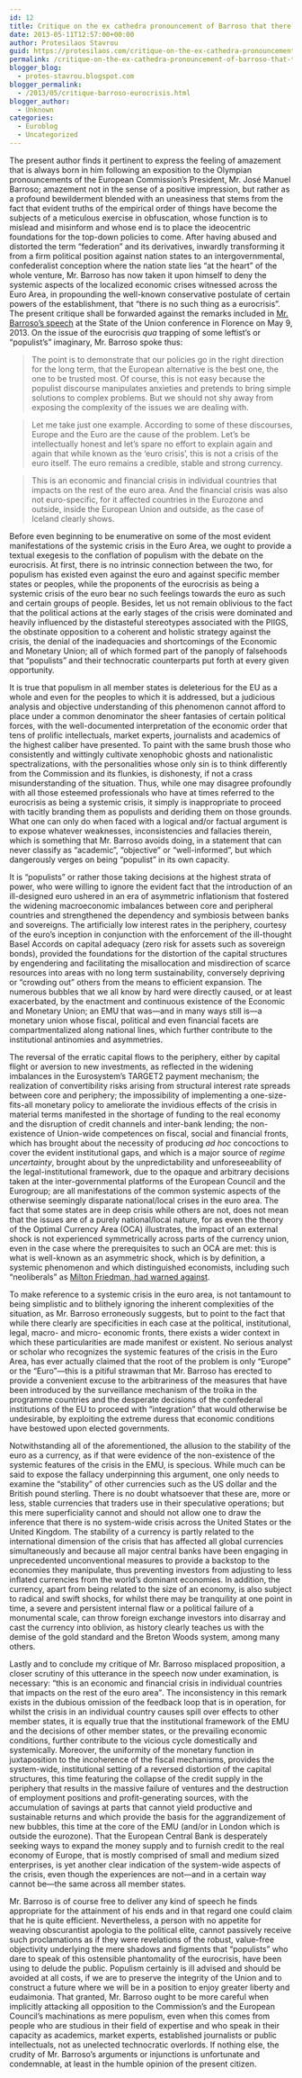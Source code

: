 ```yaml
---
id: 12
title: Critique on the ex cathedra pronouncement of Barroso that there is no eurocrisis
date: 2013-05-11T12:57:00+00:00
author: Protesilaos Stavrou
guid: https://protesilaos.com/critique-on-the-ex-cathedra-pronouncement-of-barroso-that-there-is-no-eurocrisis/
permalink: /critique-on-the-ex-cathedra-pronouncement-of-barroso-that-there-is-no-eurocrisis/
blogger_blog:
  - protes-stavrou.blogspot.com
blogger_permalink:
  - /2013/05/critique-barroso-eurocrisis.html
blogger_author:
  - Unknown
categories:
  - Euroblog
  - Uncategorized
---
```

The present author finds it pertinent to express the feeling of amazement that is always born in him following an exposition to the Olympian pronouncements of the European Commission&#8217;s President, Mr. José Manuel Barroso; amazement not in the sense of a positive impression, but rather as a profound bewilderment blended with an uneasiness that stems from the fact that evident truths of the empirical order of things have become the subjects of a meticulous exercise in obfuscation, whose function is to mislead and misinform and whose end is to place the ideocentric foundations for the top-down policies to come. After having abused and distorted the term &#8220;federation&#8221; and its derivatives, inwardly transforming it from a firm political position against nation states to an intergovernmental, confederalist conception where the nation state lies &#8220;at the heart&#8221; of the whole venture, Mr. Barroso has now taken it upon himself to deny the systemic aspects of the localized economic crises witnessed across the Euro Area, in propounding the well-known conservative postulate of certain powers of the establishment, that &#8220;there is no such thing as a eurocrisis&#8221;. The present critique shall be forwarded against the remarks included in <a href="http://europa.eu/rapid/press-release_SPEECH-13-397_en.htm" target="_blank" rel="nofollow">Mr. Barroso&#8217;s speech</a> at the State of the Union conference in Florence on May 9, 2013. On the issue of the eurocrisis _qua_ trapping of some leftist&#8217;s or &#8220;populist&#8217;s&#8221; imaginary, Mr. Barroso spoke thus:

> The point is to demonstrate that our policies go in the right direction for the long term, that the European alternative is the best one, the one to be trusted most. Of course, this is not easy because the populist discourse manipulates anxieties and pretends to bring simple solutions to complex problems. But we should not shy away from exposing the complexity of the issues we are dealing with.
  
> Let me take just one example. According to some of these discourses, Europe and the Euro are the cause of the problem. Let&#8217;s be intellectually honest and let&#8217;s spare no effort to explain again and again that while known as the &#8216;euro crisis&#8217;, this is not a crisis of the euro itself. The euro remains a credible, stable and strong currency.
  
> This is an economic and financial crisis in individual countries that impacts on the rest of the euro area. And the financial crisis was also not euro-specific, for it affected countries in the Eurozone and outside, inside the European Union and outside, as the case of Iceland clearly shows.

Before even beginning to be enumerative on some of the most evident manifestations of the systemic crisis in the Euro Area, we ought to provide a textual exegesis to the conflation of populism with the debate on the eurocrisis. At first, there is no intrinsic connection between the two, for populism has existed even against the euro and against specific member states or peoples, while the proponents of the eurocrisis as being a systemic crisis of the euro bear no such feelings towards the euro as such and certain groups of people. Besides, let us not remain oblivious to the fact that the political actions at the early stages of the crisis were dominated and heavily influenced by the distasteful stereotypes associated with the PIIGS, the obstinate opposition to a coherent and holistic strategy against the crisis, the denial of the inadequacies and shortcomings of the Economic and Monetary Union; all of which formed part of the panoply of falsehoods that &#8220;populists&#8221; and their technocratic counterparts put forth at every given opportunity.

It is true that populism in all member states is deleterious for the EU as a whole and even for the peoples to which it is addressed, but a judicious analysis and objective understanding of this phenomenon cannot afford to place under a common denominator the sheer fantasies of certain political forces, with the well-documented interpretation of the economic order that tens of prolific intellectuals, market experts, journalists and academics of the highest caliber have presented. To paint with the same brush those who consistently and wittingly cultivate xenophobic ghosts and nationalistic spectralizations, with the personalities whose only sin is to think differently from the Commission and its flunkies, is dishonesty, if not a crass misunderstanding of the situation. Thus, while one may disagree profoundly with all those esteemed professionals who have at times referred to the eurocrisis as being a systemic crisis, it simply is inappropriate to proceed with tacitly branding them as populists and deriding them on those grounds. What one can only do when faced with a logical and/or factual argument is to expose whatever weaknesses, inconsistencies and fallacies therein, which is something that Mr. Barroso avoids doing, in a statement that can never classify as &#8220;academic&#8221;, &#8220;objective&#8221; or &#8220;well-informed&#8221;, but which dangerously verges on being &#8220;populist&#8221; in its own capacity.

It is &#8220;populists&#8221; or rather those taking decisions at the highest strata of power, who were willing to ignore the evident fact that the introduction of an ill-designed euro ushered in an era of asymmetric inflationism that fostered the widening macroeconomic imbalances between core and peripheral countries and strengthened the dependency and symbiosis between banks and sovereigns. The artificially low interest rates in the periphery, courtesy of the euro&#8217;s inception in conjunction with the enforcement of the ill-thought Basel Accords on capital adequacy (zero risk for assets such as sovereign bonds), provided the foundations for the distortion of the capital structures by engendering and facilitating the misallocation and misdirection of scarce resources into areas with no long term sustainability, conversely depriving or &#8220;crowding out&#8221; others from the means to efficient expansion. The numerous bubbles that we all know by hard were directly caused, or at least exacerbated, by the enactment and continuous existence of the Economic and Monetary Union; an EMU that was—and in many ways still is—a monetary union whose fiscal, political and even financial facets are compartmentalized along national lines, which further contribute to the institutional antinomies and asymmetries.

The reversal of the erratic capital flows to the periphery, either by capital flight or aversion to new investments, as reflected in the widening imbalances in the Eurosystem&#8217;s TARGET2 payment mechanism; the realization of convertibility risks arising from structural interest rate spreads between core and periphery; the impossibility of implementing a one-size-fits-all monetary policy to ameliorate the invidious effects of the crisis in material terms manifested in the shortage of funding to the real economy and the disruption of credit channels and inter-bank lending; the non-existence of Union-wide competences on fiscal, social and financial fronts, which has brought about the necessity of producing _ad hoc_ concoctions to cover the evident institutional gaps, and which is a major source of _regime uncertainty_, brought about by the unpredictability and unforeseeability of the legal-institutional framework, due to the opaque and arbitrary decisions taken at the inter-governmental platforms of the European Council and the Eurogroup; are all manifestations of the common systemic aspects of the otherwise seemingly disparate national/local crises in the euro area. The fact that some states are in deep crisis while others are not, does not mean that the issues are of a purely national/local nature, for as even the theory of the Optimal Currency Area (OCA) illustrates, the impact of an external shock is not experienced symmetrically across parts of the currency union, even in the case where the prerequisites to such an OCA are met: this is what is well-known as an asymmetric shock, which is by definition, a systemic phenomenon and which distinguished economists, including such &#8220;neoliberals&#8221; as <a href="http://www.project-syndicate.org/commentary/the-euro--monetary-unity-to-political-disunity" target="_blank">Milton Friedman, had warned against</a>.

To make reference to a systemic crisis in the euro area, is not tantamount to being simplistic and to blithely ignoring the inherent complexities of the situation, as Mr. Barroso erroneously suggests, but to point to the fact that while there clearly are specificities in each case at the political, institutional, legal, macro- and micro- economic fronts, there exists a wider context in which these particularities are made manifest or existent. No serious analyst or scholar who recognizes the systemic features of the crisis in the Euro Area, has ever actually claimed that the root of the problem is only &#8220;Europe&#8221; or the &#8220;Euro&#8221;—this is a pitiful strawman that Mr. Barroso has erected to provide a convenient excuse to the arbitrariness of the measures that have been introduced by the surveillance mechanism of the troika in the programme countries and the desperate decisions of the confederal institutions of the EU to proceed with &#8220;integration&#8221; that would otherwise be undesirable, by exploiting the extreme duress that economic conditions have bestowed upon elected governments.

Notwithstanding all of the aforementioned, the allusion to the stability of the euro as a currency, as if that were evidence of the non-existence of the systemic features of the crisis in the EMU, is specious. While much can be said to expose the fallacy underpinning this argument, one only needs to examine the &#8220;stability&#8221; of other currencies such as the US dollar and the British pound sterling. There is no doubt whatsoever that these are, more or less, stable currencies that traders use in their speculative operations; but this mere superficiality cannot and should not allow one to draw the inference that there is no system-wide crisis across the United States or the United Kingdom. The stability of a currency is partly related to the international dimension of the crisis that has affected all global currencies simultaneously and because all major central banks have been engaging in unprecedented unconventional measures to provide a backstop to the economies they manipulate, thus preventing investors from adjusting to less inflated currencies from the world&#8217;s dominant economies. In addition, the currency, apart from being related to the size of an economy, is also subject to radical and swift shocks, for whilst there may be tranquility at one point in time, a severe and persistent internal flaw or a political failure of a monumental scale, can throw foreign exchange investors into disarray and cast the currency into oblivion, as history clearly teaches us with the demise of the gold standard and the Breton Woods system, among many others.

Lastly and to conclude my critique of Mr. Barroso misplaced proposition, a closer scrutiny of this utterance in the speech now under examination, is necessary: <q>this is an economic and financial crisis in individual countries that impacts on the rest of the euro area</q>. The inconsistency in this remark exists in the dubious omission of the feedback loop that is in operation, for whilst the crisis in an individual country causes spill over effects to other member states, it is equally true that the institutional framework of the EMU and the decisions of other member states, or the prevailing economic conditions, further contribute to the vicious cycle domestically and systemically. Moreover, the uniformity of the monetary function in juxtaposition to the incoherence of the fiscal mechanisms, provides the system-wide, institutional setting of a reversed distortion of the capital structures, this time featuring the collapse of the credit supply in the periphery that results in the massive failure of ventures and the destruction of employment positions and profit-generating sources, with the accumulation of savings at parts that cannot yield productive and sustainable returns and which provide the basis for the aggrandizement of new bubbles, this time at the core of the EMU (and/or in London which is outside the eurozone). That the European Central Bank is desperately seeking ways to expand the money supply and to furnish credit to the real economy of Europe, that is mostly comprised of small and medium sized enterprises, is yet another clear indication of the system-wide aspects of the crisis, even though the experiences are not—and in a certain way cannot be—the same across all member states.

Mr. Barroso is of course free to deliver any kind of speech he finds appropriate for the attainment of his ends and in that regard one could claim that he is quite efficient. Nevertheless, a person with no appetite for weaving obscurantist apologia to the political elite, cannot passively receive such proclamations as if they were revelations of the robust, value-free objectivity underlying the mere shadows and figments that &#8220;populists&#8221; who dare to speak of this ostensible phantomality of the eurocrisis, have been using to delude the public. Populism certainly is ill advised and should be avoided at all costs, if we are to preserve the integrity of the Union and to construct a future where we will be in a position to enjoy greater liberty and eudaimonia. That granted, Mr. Barroso ought to be more careful when implicitly attacking all opposition to the Commission&#8217;s and the European Council&#8217;s machinations as mere populism, even when this comes from people who are studious in their field of expertise and who speak in their capacity as academics, market experts, established journalists or public intellectuals, not as unelected technocratic overlords. If nothing else, the crudity of Mr. Barroso&#8217;s arguments or injunctions is unfortunate and condemnable, at least in the humble opinion of the present citizen.